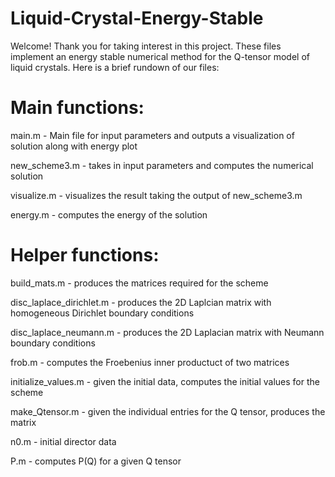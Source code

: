 # Liquid-Crystal-Energy-Stable

Welcome! Thank you for taking interest in this project. These files implement an energy stable numerical method for the Q-tensor model of liquid crystals. Here is a brief rundown of our files:

# Main functions:

main.m - Main file for input parameters and outputs a visualization of solution along with energy plot

new_scheme3.m - takes in input parameters and computes the numerical solution 

visualize.m - visualizes the result taking the output of new_scheme3.m

energy.m - computes the energy of the solution

# Helper functions:

build_mats.m - produces the matrices required for the scheme

disc_laplace_dirichlet.m - produces the 2D Laplcian matrix with homogeneous Dirichlet boundary conditions

disc_laplace_neumann.m - produces the 2D Laplacian matrix with Neumann boundary conditions

frob.m - computes the Froebenius inner productuct of two matrices

initialize_values.m - given the initial data, computes the initial values for the scheme

make_Qtensor.m - given the individual entries for the Q tensor, produces the matrix 

n0.m - initial director data 

P.m - computes P(Q) for a given Q tensor
